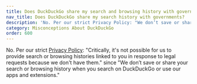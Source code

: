```yaml
---
title: Does DuckDuckGo share my search and browsing history with governments?
nav_title: Does DuckDuckGo share my search history with governments?
description: 'No. Per our strict Privacy Policy: "We don’t save or share your search or browsing history when you search on DuckDuckGo or use our apps and extensions."'
category: Misconceptions About DuckDuckGo
order: 600
---
```


No. Per our strict [Privacy Policy](https://duckduckgo.com/privacy): "Critically, it's not possible for us to provide search or browsing histories linked to you in response to legal requests because we don't have them." since "We don’t save or share your search or browsing history when you search on DuckDuckGo or use our apps and extensions."
